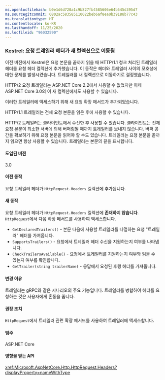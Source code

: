 ```yaml
---
ms.openlocfilehash: b0e1d6d720a1c9b827fb4585606e64b545d395d7
ms.sourcegitcommit: 0802ac583585110022beb6af8ea0b39188b77c43
ms.translationtype: HT
ms.contentlocale: ko-KR
ms.lasthandoff: 11/25/2020
ms.locfileid: "96032590"
---
```

### <a name="kestrel-request-trailer-headers-moved-to-new-collection"></a>Kestrel: 요청 트레일러 헤더가 새 컬렉션으로 이동됨

이전 버전에서 Kestrel은 요청 본문을 끝까지 읽을 때 HTTP/1.1 청크 처리된 트레일러 헤더를 요청 헤더 컬렉션에 추가했습니다. 이 동작은 헤더와 트레일러 사이의 모호성에 대한 문제를 발생시켰습니다. 트레일러를 새 컬렉션으로 이동하기로 결정했습니다.

HTTP/2 요청 트레일러는 ASP.NET Core 2.2에서 사용할 수 없었지만 이제 ASP.NET Core 3.0의 이 새 컬렉션에서도 사용할 수 있습니다.

이러한 트레일러에 액세스하기 위해 새 요청 확장 메서드가 추가되었습니다.

HTTP/1.1 트레일러는 전체 요청 본문을 읽은 후에 사용할 수 있습니다.

HTTP/2 트레일러는 클라이언트에서 수신한 후 사용할 수 있습니다. 클라이언트는 전체 요청 본문이 최소한 서버에 의해 버퍼링될 때까지 트레일러를 보내지 않습니다. 버퍼 공간을 확보하기 위해 요청 본문을 읽어야 할 수도 있습니다. 트레일러는 요청 본문을 끝까지 읽으면 항상 사용할 수 있습니다. 트레일러는 본문의 끝을 표시합니다.

#### <a name="version-introduced"></a>도입된 버전

3.0

#### <a name="old-behavior"></a>이전 동작

요청 트레일러 헤더가 `HttpRequest.Headers` 컬렉션에 추가됩니다.

#### <a name="new-behavior"></a>새 동작

요청 트레일러 헤더가 `HttpRequest.Headers` 컬렉션에 **존재하지 않습니다**. `HttpRequest`에서 다음 확장 메서드를 사용하여 액세스합니다.

- `GetDeclaredTrailers()` - 본문 다음에 사용할 트레일러를 나열하는 요청 "트레일러" 헤더를 가져옵니다.
- `SupportsTrailers()` - 요청에서 트레일러 헤더 수신을 지원하는지 여부를 나타냅니다.
- `CheckTrailersAvailable()` - 요청에서 트레일러를 지원하는지 여부와 읽을 수 있는지 여부를 확인합니다.
- `GetTrailer(string trailerName)` - 응답에서 요청된 후행 헤더를 가져옵니다.

#### <a name="reason-for-change"></a>변경 이유

트레일러는 gRPC와 같은 시나리오의 주요 기능입니다. 트레일러를 병합하여 헤더를 요청하는 것은 사용자에게 혼동을 줍니다.

#### <a name="recommended-action"></a>권장 조치

`HttpRequest`에서 트레일러 관련 확장 메서드를 사용하여 트레일러에 액세스합니다.

#### <a name="category"></a>범주

ASP.NET Core

#### <a name="affected-apis"></a>영향을 받는 API

<xref:Microsoft.AspNetCore.Http.HttpRequest.Headers?displayProperty=nameWithType>

<!--

#### Affected APIs

`P:Microsoft.AspNetCore.Http.HttpRequest.Headers`

-->
